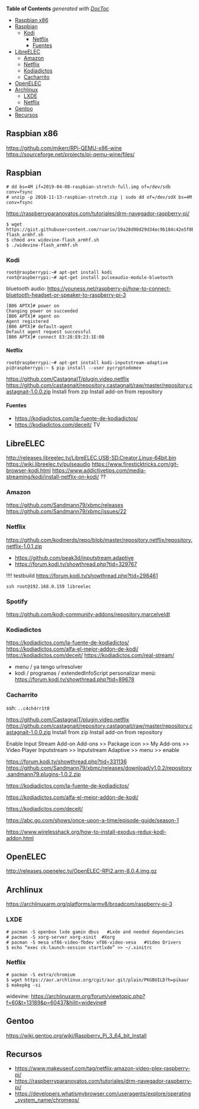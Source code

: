 <!-- START doctoc generated TOC please keep comment here to allow auto update -->
<!-- DON'T EDIT THIS SECTION, INSTEAD RE-RUN doctoc TO UPDATE -->
**Table of Contents**  *generated with [DocToc](https://github.com/thlorenz/doctoc)*

- [Raspbian x86](#raspbian-x86)
- [Raspbian](#raspbian)
  - [Kodi](#kodi)
    - [Netflix](#netflix)
    - [Fuentes](#fuentes)
- [LibreELEC](#libreelec)
  - [Amazon](#amazon)
  - [Netflix](#netflix-1)
  - [Kodiadictos](#kodiadictos)
  - [Cacharrito](#cacharrito)
- [OpenELEC](#openelec)
- [Archlinux](#archlinux)
  - [LXDE](#lxde)
  - [Netflix](#netflix-2)
- [Gentoo](#gentoo)
- [Recursos](#recursos)

<!-- END doctoc generated TOC please keep comment here to allow auto update -->

## Raspbian x86
https://github.com/mikerr/RPi-QEMU-x86-wine
https://sourceforge.net/projects/pi-qemu-wine/files/

## Raspbian

```
# dd bs=4M if=2019-04-08-raspbian-stretch-full.img of=/dev/sdb conv=fsync
# unzip -p 2018-11-13-raspbian-stretch.zip | sudo dd of=/dev/sdX bs=4M conv=fsync
```

https://raspberryparanovatos.com/tutoriales/drm-navegador-raspberry-pi/
```
$ wget https://gist.githubusercontent.com/ruario/19a28d98d29d34ec9b184c42e5f8bf29/raw/9c35b3249ab64020c6ff990f73b3c07fc4b8662d/widevine-flash_armhf.sh
$ chmod a+x widevine-flash_armhf.sh
$ ./widevine-flash_armhf.sh
```


### Kodi

```
root@raspberrypi:~# apt-get install kodi
root@raspberrypi:~# apt-get install pulseaudio-module-bluetooth
```

bluetooth audio: https://youness.net/raspberry-pi/how-to-connect-bluetooth-headset-or-speaker-to-raspberry-pi-3
```
[B06 APTX]# power on
Changing power on succeeded
[B06 APTX]# agent on
Agent registered
[B06 APTX]# default-agent
Default agent request successful
[B06 APTX]# connect E3:28:E9:23:1E:08
```

#### Netflix
```
root@raspberrypi:~# apt-get install kodi-inputstream-adaptive
pi@raspberrypi:~ $ pip install --user pycryptodomex
```
https://github.com/CastagnaIT/plugin.video.netflix
https://github.com/castagnait/repository.castagnait/raw/master/repository.castagnait-1.0.0.zip
Install from zip
Install add-on from repository

#### Fuentes

* https://kodiadictos.com/la-fuente-de-kodiadictos/
* https://kodiadictos.com/deceit/ TV

## LibreELEC

http://releases.libreelec.tv/LibreELEC.USB-SD.Creator.Linux-64bit.bin
https://wiki.libreelec.tv/pulseaudio
https://www.firesticktricks.com/git-browser-kodi.html
https://www.addictivetips.com/media-streaming/kodi/install-netflix-on-kodi/ ??

### Amazon

https://github.com/Sandmann79/xbmc/releases
https://github.com/Sandmann79/xbmc/issues/22

### Netflix

https://github.com/kodinerds/repo/blob/master/repository.netflix/repository.netflix-1.0.1.zip
- https://github.com/peak3d/inputstream.adaptive
- https://forum.kodi.tv/showthread.php?tid=329767

!!!! testbuild https://forum.kodi.tv/showthread.php?tid=298461

`ssh root@192.168.0.159 libreelec`

### Spotify

https://github.com/kodi-community-addons/repository.marcelveldt

### Kodiadictos

https://kodiadictos.com/la-fuente-de-kodiadictos/
https://kodiadictos.com/alfa-el-mejor-addon-de-kodi/
https://kodiadictos.com/deceit/
https://kodiadictos.com/real-stream/
 + menu / ya tengo urlresolver
 + kodi / programas / extendedInfoScript
personalizar menú: https://forum.kodi.tv/showthread.php?tid=89678

### Cacharrito

ssh: `..c4ch4rr1t0`

https://github.com/CastagnaIT/plugin.video.netflix
https://github.com/castagnait/repository.castagnait/raw/master/repository.castagnait-1.0.0.zip
Install from zip
Install add-on from repository

Enable Input Stream Add-on Add-ons >> Package icon >> My Add-ons >> Video Player Inputstream >> Inputstream Adaptive >> menu >> enable

https://forum.kodi.tv/showthread.php?tid=331136
https://github.com/Sandmann79/xbmc/releases/download/v1.0.2/repository.sandmann79.plugins-1.0.2.zip

https://kodiadictos.com/la-fuente-de-kodiadictos/

https://kodiadictos.com/alfa-el-mejor-addon-de-kodi/

https://kodiadictos.com/deceit/

https://abc.go.com/shows/once-upon-a-time/episode-guide/season-1

https://www.wirelesshack.org/how-to-install-exodus-redux-kodi-addon.html

## OpenELEC

http://releases.openelec.tv/OpenELEC-RPi2.arm-8.0.4.img.gz

## Archlinux

https://archlinuxarm.org/platforms/armv8/broadcom/raspberry-pi-3

### LXDE
```
# pacman -S openbox lxde gamin dbus   #Lxde and needed dependancies
# pacman -S xorg-server xorg-xinit  #Xorg
# pacman -S mesa xf86-video-fbdev xf86-video-vesa   #Video Drivers
$ echo “exec ck-launch-session startlxde” >> ~/.xinitrc
```

### Netflix

```
# pacman -S extra/chromium
$ wget https://aur.archlinux.org/cgit/aur.git/plain/PKGBUILD?h=pikaur
$ makepkg -si
```

widevine: https://archlinuxarm.org/forum/viewtopic.php?f=60&t=13189&p=60437&hilit=widevine#

## Gentoo

https://wiki.gentoo.org/wiki/Raspberry_Pi_3_64_bit_Install

## Recursos

* https://www.makeuseof.com/tag/netflix-amazon-video-plex-raspberry-pi/
* https://raspberryparanovatos.com/tutoriales/drm-navegador-raspberry-pi/
* https://developers.whatismybrowser.com/useragents/explore/operating_system_name/chromeos/
